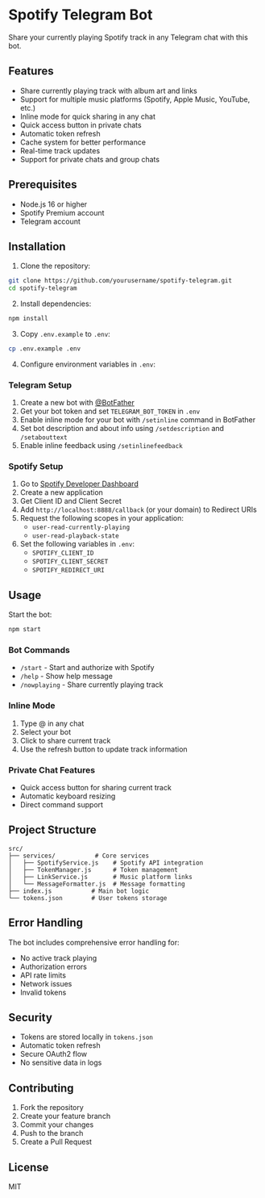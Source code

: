 # Spotify Telegram Bot

Share your currently playing Spotify track in any Telegram chat with this bot.

## Features

- Share currently playing track with album art and links
- Support for multiple music platforms (Spotify, Apple Music, YouTube, etc.)
- Inline mode for quick sharing in any chat
- Quick access button in private chats
- Automatic token refresh
- Cache system for better performance
- Real-time track updates
- Support for private chats and group chats

## Prerequisites

- Node.js 16 or higher
- Spotify Premium account
- Telegram account

## Installation

1. Clone the repository:
```bash
git clone https://github.com/yourusername/spotify-telegram.git
cd spotify-telegram
```

2. Install dependencies:
```bash
npm install
```

3. Copy `.env.example` to `.env`:
```bash
cp .env.example .env
```

4. Configure environment variables in `.env`:

### Telegram Setup
1. Create a new bot with [@BotFather](https://t.me/botfather)
2. Get your bot token and set `TELEGRAM_BOT_TOKEN` in `.env`
3. Enable inline mode for your bot with `/setinline` command in BotFather
4. Set bot description and about info using `/setdescription` and `/setabouttext`
5. Enable inline feedback using `/setinlinefeedback`

### Spotify Setup
1. Go to [Spotify Developer Dashboard](https://developer.spotify.com/dashboard)
2. Create a new application
3. Get Client ID and Client Secret
4. Add `http://localhost:8888/callback` (or your domain) to Redirect URIs
5. Request the following scopes in your application:
   - `user-read-currently-playing`
   - `user-read-playback-state`
6. Set the following variables in `.env`:
   - `SPOTIFY_CLIENT_ID`
   - `SPOTIFY_CLIENT_SECRET`
   - `SPOTIFY_REDIRECT_URI`

## Usage

Start the bot:
```bash
npm start
```

### Bot Commands
- `/start` - Start and authorize with Spotify
- `/help` - Show help message
- `/nowplaying` - Share currently playing track

### Inline Mode
1. Type @ in any chat
2. Select your bot
3. Click to share current track
4. Use the refresh button to update track information

### Private Chat Features
- Quick access button for sharing current track
- Automatic keyboard resizing
- Direct command support

## Project Structure

```
src/
├── services/           # Core services
│   ├── SpotifyService.js    # Spotify API integration
│   ├── TokenManager.js      # Token management
│   ├── LinkService.js       # Music platform links
│   └── MessageFormatter.js  # Message formatting
├── index.js           # Main bot logic
└── tokens.json        # User tokens storage
```

## Error Handling

The bot includes comprehensive error handling for:
- No active track playing
- Authorization errors
- API rate limits
- Network issues
- Invalid tokens

## Security

- Tokens are stored locally in `tokens.json`
- Automatic token refresh
- Secure OAuth2 flow
- No sensitive data in logs

## Contributing

1. Fork the repository
2. Create your feature branch
3. Commit your changes
4. Push to the branch
5. Create a Pull Request

## License

MIT 